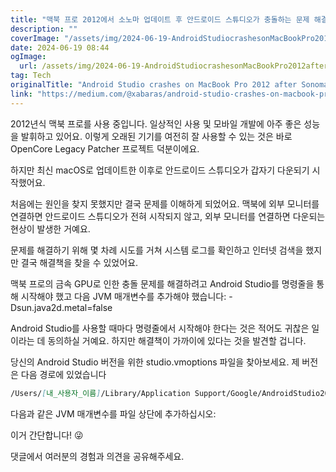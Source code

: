 ```yaml
---
title: "맥북 프로 2012에서 소노마 업데이트 후 안드로이드 스튜디오가 충돌하는 문제 해결 방법"
description: ""
coverImage: "/assets/img/2024-06-19-AndroidStudiocrashesonMacBookPro2012afterSonomaUpdateSOLVED_0.png"
date: 2024-06-19 08:44
ogImage: 
  url: /assets/img/2024-06-19-AndroidStudiocrashesonMacBookPro2012afterSonomaUpdateSOLVED_0.png
tag: Tech
originalTitle: "Android Studio crashes on MacBook Pro 2012 after Sonoma Update [SOLVED]"
link: "https://medium.com/@xabaras/android-studio-crashes-on-macbook-pro-2012-after-sonoma-update-solved-3fa7c42998fb"
---
```



2012년식 맥북 프로를 사용 중입니다. 일상적인 사용 및 모바일 개발에 아주 좋은 성능을 발휘하고 있어요. 이렇게 오래된 기기를 여전히 잘 사용할 수 있는 것은 바로 OpenCore Legacy Patcher 프로젝트 덕분이에요.

하지만 최신 macOS로 업데이트한 이후로 안드로이드 스튜디오가 갑자기 다운되기 시작했어요.

처음에는 원인을 찾지 못했지만 결국 문제를 이해하게 되었어요. 맥북에 외부 모니터를 연결하면 안드로이드 스튜디오가 전혀 시작되지 않고, 외부 모니터를 연결하면 다운되는 현상이 발생한 거예요.

문제를 해결하기 위해 몇 차례 시도를 거쳐 시스템 로그를 확인하고 인터넷 검색을 했지만 결국 해결책을 찾을 수 있었어요.

<div class="content-ad"></div>

맥북 프로의 금속 GPU로 인한 충돌 문제를 해결하려고 Android Studio를 명령줄을 통해 시작해야 했고 다음 JVM 매개변수를 추가해야 했습니다: -Dsun.java2d.metal=false

Android Studio를 사용할 때마다 명령줄에서 시작해야 한다는 것은 적어도 귀찮은 일이라는 데 동의하실 거예요. 하지만 해결책이 가까이에 있다는 것을 발견할 겁니다.

당신의 Android Studio 버전을 위한 studio.vmoptions 파일을 찾아보세요. 제 버전은 다음 경로에 있었습니다

```markdown
/Users/[내_사용자_이름]/Library/Application Support/Google/AndroidStudio2024.1/
```

<div class="content-ad"></div>

다음과 같은 JVM 매개변수를 파일 상단에 추가하십시오:

<!-- ![Alt text](/assets/img/2024-06-19-AndroidStudiocrashesonMacBookPro2012afterSonomaUpdateSOLVED_0.png) -->

이거 간단합니다! 😜

댓글에서 여러분의 경험과 의견을 공유해주세요.